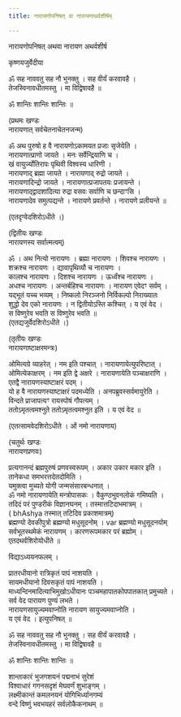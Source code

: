 ```yaml
---
title: नारायणोपनिषत् वा नारायणाथर्वशीर्षम्

---
```

  
 नारायणोपनिषत् अथवा नारायण अथर्वशीर्ष   
  
कृष्णयजुर्वेदीया  
  
ॐ सह नाववतु सह नौ भुनक्तु । सह वीर्यं करवावहै ।  
तेजस्विनावधीतमस्तु । मा विद्विषावहै ॥  
  
ॐ शान्तिः शान्तिः शान्तिः ॥  
  
(प्रथमः खण्डः  
नारायणात् सर्वचेतनाचेतनजन्म)  
  
ॐ अथ पुरुषो ह वै नारायणोऽकामयत प्रजाः सृजेयेति ।  
नारायणात्प्राणो जायते । मनः सर्वेन्द्रियाणि च ।  
खं वायुर्ज्योतिरापः पृथिवी विश्वस्य धारिणी ।  
नारायणाद् ब्रह्मा जायते । नारायणाद् रुद्रो जायते ।  
नारायणादिन्द्रो जायते । नारायणात्प्रजापतयः प्रजायन्ते ।  
नारायणाद्द्वादशादित्या रुद्रा वसवः सर्वाणि च छन्दाꣳसि ।  
नारायणादेव समुत्पद्यन्ते । नारायणे प्रवर्तन्ते । नारायणे प्रलीयन्ते ॥  
  
(एतदृग्वेदशिरोऽधीते ।)  
  
(द्वितीयः खण्डः  
नारायणस्य सर्वात्मत्वम्)  
  
ॐ । अथ नित्यो नारायणः । ब्रह्मा नारायणः । शिवश्च नारायणः ।  
शक्रश्च नारायणः । द्यावापृथिव्यौ च नारायणः ।  
कालश्च नारायणः । दिशश्च नारायणः । ऊर्ध्वंश्च नारायणः ।   
अधश्च नारायणः । अन्तर्बहिश्च नारायणः । नारायण एवेदꣳ सर्वम् ।   
यद्भूतं यच्च भव्यम् । निष्कलो निरञ्जनो निर्विकल्पो निराख्यातः   
शुद्धो देव एको नारायणः । न द्वितीयोऽस्ति कश्चित् । य एवं वेद ।   
स विष्णुरेव भवति स विष्णुरेव भवति ॥   
(एतद्यजुर्वेदशिरोऽधीते ।)  
  
(तृतीयः खण्डः  
नारायणाष्टाक्षरमन्त्रः)  
  
ओमित्यग्रे व्याहरेत् । नम इति पश्चात् । नारायणायेत्युपरिष्टात् ।   
ओमित्येकाक्षरम् । नम इति द्वे अक्षरे । नारायणायेति पञ्चाक्षराणि ।  
एतद्वै नारायणस्याष्टाक्षरं पदम् ।   
यो ह वै नारायणस्याष्टाक्षरं पदमध्येति । अनपब्रुवस्सर्वमायुरेति ।   
विन्दते प्राजापत्यꣳ रायस्पोषं गौपत्यम् ।  
ततोऽमृतत्वमश्नुते ततोऽमृतत्वमश्नुत इति । य एवं वेद ॥  
  
(एतत्सामवेदशिरोऽधीते । ओं नमो नारायणाय)  
  
(चतुर्थः खण्डः  
नारायणप्रणवः)  
  
प्रत्यगानन्दं ब्रह्मपुरुषं प्रणवस्वरूपम् । अकार उकार मकार इति ।   
तानेकधा समभरत्तदेतदोमिति ।  
यमुक्त्वा मुच्यते योगी जन्मसंसारबन्धनात् ।  
ॐ नमो नारायणायेति मन्त्रोपासकः । वैकुण्ठभुवनलोकं गमिष्यति ।   
तदिदं परं पुण्डरीकं विज्ञानघनम् । तस्मात्तटिदाभमात्रम् ।   
                                   ( bhAshya  तस्मात् तटिदिव प्रकाशमात्रम्)  
ब्रह्मण्यो देवकीपुत्रो ब्रह्मण्यो मधुसूदनोम् ।  var  ब्रह्मण्यो मधुसूदनयोम्  
सर्वभूतस्थमेकं नारायणम् । कारणरूपमकार परं ब्रह्मोम् ।  
एतदथर्वशिरोयोधीते ॥  
  
विद्याऽध्ययनफलम् ।  
  
प्रातरधीयानो रात्रिकृतं पापं नाशयति ।   
सायमधीयानो दिवसकृतं पापं नाशयति ।  
माध्यन्दिनमादित्याभिमुखोऽधीयानः पञ्चमहापातकोपपातकात् प्रमुच्यते ।  
सर्व वेद पारायण पुण्यं लभते ।  
नारायणसायुज्यमवाप्नोति नारायण सायुज्यमवाप्नोति ।  
य एवं वेद । इत्युपनिषत् ॥  
  
ॐ सह नाववतु सह नौ भुनक्तु । सह वीर्यं करवावहै ।  
तेजस्विनावधीतमस्तु । मा विद्विषावहै ॥  
  
ॐ शान्तिः शान्तिः शान्तिः ॥  
  
शान्ताकारं भुजगशयनं पद्मनाभं सुरेशं  
विश्वाधारं गगनसदृशं मेघवर्णं शुभाङ्गम् ।  
लक्ष्मीकान्तं कमलनयनं योगिभिर्ध्यानगम्यं   
वन्दे विष्णुं भवभयहरं सर्वलोकैकनाथम् ॥  

